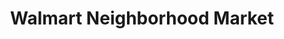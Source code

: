---
title: "Walmart Neighborhood Market"
url: /el-paso/walmart-neighborhood-market-saul-kleinfeld-drive/
shop: supermarket
---